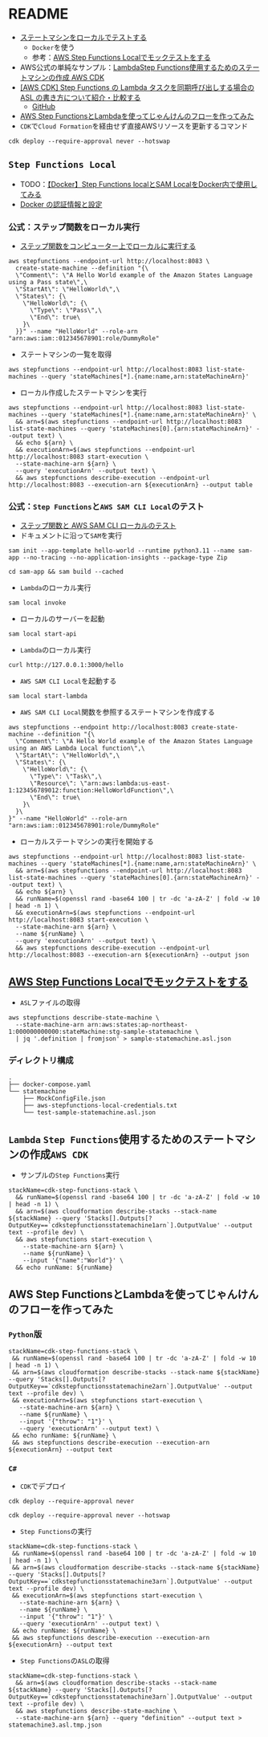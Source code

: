 # README

- [ステートマシンをローカルでテストする](https://docs.aws.amazon.com/ja_jp/step-functions/latest/dg/sfn-local.html)
    - `Docker`を使う
    - 参考：[AWS Step Functions Localでモックテストをする](https://qiita.com/taskforce_Hisui/items/397ed38f0cdae94b0941)
- AWS公式の単純なサンプル：[LambdaStep Functions使用するためのステートマシンの作成 AWS CDK](https://docs.aws.amazon.com/ja_jp/step-functions/latest/dg/tutorial-lambda-state-machine-cdk.html)
- [[AWS CDK] Step Functions の Lambda タスクを同期呼び出しする場合の ASL の書き方について紹介・比較する](https://zenn.dev/hassaku63/articles/aefff9ebfee49f)
    - [GitHub](https://github.com/hassaku63/cdk-sfn-example)  
- [AWS Step FunctionsとLambdaを使ってじゃんけんのフローを作ってみた](https://liginc.co.jp/592766)
- `CDK`で`Cloud Formation`を経由せず直接AWSリソースを更新するコマンド

```shell
cdk deploy --require-approval never --hotswap
```

## `Step Functions Local`

- TODO：[【Docker】Step Functions localとSAM LocalをDocker内で使用してみる](https://kakkoyakakko2.hatenablog.com/entry/aws-sfn-local)
- [Docker の認証情報と設定](https://docs.aws.amazon.com/ja_jp/step-functions/latest/dg/sfn-local-config-options.html)

### 公式：ステップ関数をローカル実行

- [ステップ関数をコンピューター上でローカルに実行する](https://docs.aws.amazon.com/ja_jp/step-functions/latest/dg/sfn-local-computer.html)

```shell
aws stepfunctions --endpoint-url http://localhost:8083 \
  create-state-machine --definition "{\
  \"Comment\": \"A Hello World example of the Amazon States Language using a Pass state\",\
  \"StartAt\": \"HelloWorld\",\
  \"States\": {\
    \"HelloWorld\": {\
      \"Type\": \"Pass\",\
      \"End\": true\
    }\
  }}" --name "HelloWorld" --role-arn "arn:aws:iam::012345678901:role/DummyRole"
```

- ステートマシンの一覧を取得

```shell
aws stepfunctions --endpoint-url http://localhost:8083 list-state-machines --query 'stateMachines[*].{name:name,arn:stateMachineArn}'
```

- ローカル作成したステートマシンを実行

```shell
aws stepfunctions --endpoint-url http://localhost:8083 list-state-machines --query 'stateMachines[*].{name:name,arn:stateMachineArn}' \
  && arn=$(aws stepfunctions --endpoint-url http://localhost:8083 list-state-machines --query 'stateMachines[0].{arn:stateMachineArn}' --output text) \
  && echo ${arn} \
  && executionArn=$(aws stepfunctions --endpoint-url http://localhost:8083 start-execution \
  --state-machine-arn ${arn} \
  --query 'executionArn' --output text) \
  && aws stepfunctions describe-execution --endpoint-url http://localhost:8083 --execution-arn ${executionArn} --output table
```

### 公式：`Step Functions`と`AWS SAM CLI Local`のテスト

- [ステップ関数と AWS SAM CLI ローカルのテスト](https://docs.aws.amazon.com/ja_jp/step-functions/latest/dg/sfn-local-lambda.html)
- ドキュメントに沿って`SAM`を実行

```shell
sam init --app-template hello-world --runtime python3.11 --name sam-app --no-tracing --no-application-insights --package-type Zip 
```

```shell
cd sam-app && sam build --cached
```

- `Lambda`のローカル実行

```shell
sam local invoke
```

- ローカルのサーバーを起動

```shell
sam local start-api
```

- `Lambda`のローカル実行

```shell
curl http://127.0.0.1:3000/hello
```

- `AWS SAM CLI Local`を起動する

```shell
sam local start-lambda
```

- `AWS SAM CLI Local`関数を参照するステートマシンを作成する

```shell
aws stepfunctions --endpoint http://localhost:8083 create-state-machine --definition "{\
  \"Comment\": \"A Hello World example of the Amazon States Language using an AWS Lambda Local function\",\
  \"StartAt\": \"HelloWorld\",\
  \"States\": {\
    \"HelloWorld\": {\
      \"Type\": \"Task\",\
      \"Resource\": \"arn:aws:lambda:us-east-1:123456789012:function:HelloWorldFunction\",\
      \"End\": true\
    }\
  }\
}" --name "HelloWorld" --role-arn "arn:aws:iam::012345678901:role/DummyRole"
```

- ローカルステートマシンの実行を開始する

```shell
aws stepfunctions --endpoint-url http://localhost:8083 list-state-machines --query 'stateMachines[*].{name:name,arn:stateMachineArn}' \
  && arn=$(aws stepfunctions --endpoint-url http://localhost:8083 list-state-machines --query 'stateMachines[0].{arn:stateMachineArn}' --output text) \
  && echo ${arn} \
  && runName=$(openssl rand -base64 100 | tr -dc 'a-zA-Z' | fold -w 10 | head -n 1) \
  && executionArn=$(aws stepfunctions --endpoint-url http://localhost:8083 start-execution \
  --state-machine-arn ${arn} \
  --name ${runName} \
  --query 'executionArn' --output text) \
  && aws stepfunctions describe-execution --endpoint-url http://localhost:8083 --execution-arn ${executionArn} --output json
```

## [AWS Step Functions Localでモックテストをする](https://qiita.com/taskforce_Hisui/items/397ed38f0cdae94b0941)

- `ASL`ファイルの取得

```shell
aws stepfunctions describe-state-machine \
  --state-machine-arn arn:aws:states:ap-northeast-1:000000000000:stateMachine:stg-sample-statemachine \
  | jq '.definition | fromjson' > sample-statemachine.asl.json 
```

### ディレクトリ構成

```
.
├── docker-compose.yaml
└── statemachine
    ├── MockConfigFile.json
    ├── aws-stepfunctions-local-credentials.txt
    └── test-sample-statemachine.asl.json
```

## `Lambda` `Step Functions`使用するためのステートマシンの作成`AWS CDK`

- サンプルの`Step Functions`実行

```shell
stackName=cdk-step-functions-stack \
  && runName=$(openssl rand -base64 100 | tr -dc 'a-zA-Z' | fold -w 10 | head -n 1) \
  && arn=$(aws cloudformation describe-stacks --stack-name ${stackName} --query 'Stacks[].Outputs[?OutputKey==`cdkstepfunctionsstatemachine1arn`].OutputValue' --output text --profile dev) \
  && aws stepfunctions start-execution \
    --state-machine-arn ${arn} \
    --name ${runName} \
    --input '{"name":"World"}' \
  && echo runName: ${runName}
```

## AWS Step FunctionsとLambdaを使ってじゃんけんのフローを作ってみた

### `Python`版

```shell
stackName=cdk-step-functions-stack \
 && runName=$(openssl rand -base64 100 | tr -dc 'a-zA-Z' | fold -w 10 | head -n 1) \
 && arn=$(aws cloudformation describe-stacks --stack-name ${stackName} --query 'Stacks[].Outputs[?OutputKey==`cdkstepfunctionsstatemachine2arn`].OutputValue' --output text --profile dev) \
 && executionArn=$(aws stepfunctions start-execution \
   --state-machine-arn ${arn} \
   --name ${runName} \
   --input '{"throw": "1"}' \
   --query 'executionArn' --output text) \
 && echo runName: ${runName} \
 && aws stepfunctions describe-execution --execution-arn ${executionArn} --output text
```

### `C#`

- `CDK`でデプロイ

```shell
cdk deploy --require-approval never
```

```shell
cdk deploy --require-approval never --hotswap
```

- `Step Functions`の実行

```shell
stackName=cdk-step-functions-stack \
 && runName=$(openssl rand -base64 100 | tr -dc 'a-zA-Z' | fold -w 10 | head -n 1) \
 && arn=$(aws cloudformation describe-stacks --stack-name ${stackName} --query 'Stacks[].Outputs[?OutputKey==`cdkstepfunctionsstatemachine3arn`].OutputValue' --output text --profile dev) \
 && executionArn=$(aws stepfunctions start-execution \
   --state-machine-arn ${arn} \
   --name ${runName} \
   --input '{"throw": "1"}' \
   --query 'executionArn' --output text) \
 && echo runName: ${runName} \
 && aws stepfunctions describe-execution --execution-arn ${executionArn} --output text
```

- `Step Functions`の`ASL`の取得

```shell
stackName=cdk-step-functions-stack \
  && arn=$(aws cloudformation describe-stacks --stack-name ${stackName} --query 'Stacks[].Outputs[?OutputKey==`cdkstepfunctionsstatemachine3arn`].OutputValue' --output text --profile dev) \
  && aws stepfunctions describe-state-machine \
  --state-machine-arn ${arn} --query "definition" --output text > statemachine3.asl.tmp.json
```
